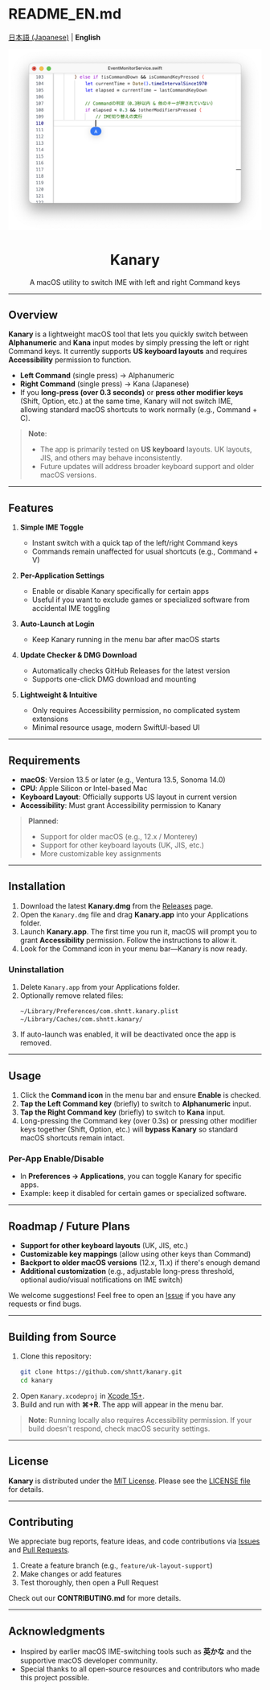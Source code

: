 # README_EN.md
[日本語 (Japanese)](./README.md) | **English**

<div align="center">
  <img src="Docs/Kanary_screenshot.png" alt="Kanary Icon" width="700">
  <h1>Kanary</h1>
  <p>A macOS utility to switch IME with left and right Command keys</p>
</div>

---

## Overview

**Kanary** is a lightweight macOS tool that lets you quickly switch between **Alphanumeric** and **Kana** input modes by simply pressing the left or right Command keys. It currently supports **US keyboard layouts** and requires **Accessibility** permission to function.

- **Left Command** (single press) → Alphanumeric  
- **Right Command** (single press) → Kana (Japanese)  
- If you **long-press (over 0.3 seconds)** or **press other modifier keys** (Shift, Option, etc.) at the same time, Kanary will not switch IME, allowing standard macOS shortcuts to work normally (e.g., Command + C).

> **Note**:  
> - The app is primarily tested on **US keyboard** layouts. UK layouts, JIS, and others may behave inconsistently.  
> - Future updates will address broader keyboard support and older macOS versions.

---

## Features

1. **Simple IME Toggle**  
   - Instant switch with a quick tap of the left/right Command keys  
   - Commands remain unaffected for usual shortcuts (e.g., Command + V)  

2. **Per-Application Settings**  
   - Enable or disable Kanary specifically for certain apps  
   - Useful if you want to exclude games or specialized software from accidental IME toggling  

3. **Auto-Launch at Login**  
   - Keep Kanary running in the menu bar after macOS starts  

4. **Update Checker & DMG Download**  
   - Automatically checks GitHub Releases for the latest version  
   - Supports one-click DMG download and mounting  

5. **Lightweight & Intuitive**  
   - Only requires Accessibility permission, no complicated system extensions  
   - Minimal resource usage, modern SwiftUI-based UI  

---

## Requirements

- **macOS**: Version 13.5 or later (e.g., Ventura 13.5, Sonoma 14.0)  
- **CPU**: Apple Silicon or Intel-based Mac  
- **Keyboard Layout**: Officially supports US layout in current version  
- **Accessibility**: Must grant Accessibility permission to Kanary

> **Planned**:  
> - Support for older macOS (e.g., 12.x / Monterey)  
> - Support for other keyboard layouts (UK, JIS, etc.)  
> - More customizable key assignments

---

## Installation

1. Download the latest **Kanary.dmg** from the [Releases](https://github.com/shntt/kanary/releases) page.  
2. Open the `Kanary.dmg` file and drag **Kanary.app** into your Applications folder.  
3. Launch **Kanary.app**. The first time you run it, macOS will prompt you to grant **Accessibility** permission. Follow the instructions to allow it.  
4. Look for the Command icon in your menu bar—Kanary is now ready.

### Uninstallation

1. Delete `Kanary.app` from your Applications folder.  
2. Optionally remove related files:  
   ```
   ~/Library/Preferences/com.shntt.kanary.plist
   ~/Library/Caches/com.shntt.kanary/
   ```
3. If auto-launch was enabled, it will be deactivated once the app is removed.

---

## Usage

1. Click the **Command icon** in the menu bar and ensure **Enable** is checked.  
2. **Tap the Left Command key** (briefly) to switch to **Alphanumeric** input.  
3. **Tap the Right Command key** (briefly) to switch to **Kana** input.  
4. Long-pressing the Command key (over 0.3s) or pressing other modifier keys together (Shift, Option, etc.) will **bypass Kanary** so standard macOS shortcuts remain intact.

### Per-App Enable/Disable

- In **Preferences → Applications**, you can toggle Kanary for specific apps.  
- Example: keep it disabled for certain games or specialized software.

---

## Roadmap / Future Plans

- **Support for other keyboard layouts** (UK, JIS, etc.)  
- **Customizable key mappings** (allow using other keys than Command)  
- **Backport to older macOS versions** (12.x, 11.x) if there's enough demand  
- **Additional customization** (e.g., adjustable long-press threshold, optional audio/visual notifications on IME switch)

We welcome suggestions! Feel free to open an [Issue](https://github.com/shntt/kanary/issues) if you have any requests or find bugs.

---

## Building from Source

1. Clone this repository:
   ```bash
   git clone https://github.com/shntt/kanary.git
   cd kanary
   ```
2. Open `Kanary.xcodeproj` in [Xcode 15+](https://developer.apple.com/xcode/).  
3. Build and run with **⌘+R**. The app will appear in the menu bar.

> **Note**: Running locally also requires Accessibility permission. If your build doesn't respond, check macOS security settings.

---

## License

**Kanary** is distributed under the [MIT License](./LICENSE). Please see the [LICENSE file](./LICENSE) for details.

---

## Contributing

We appreciate bug reports, feature ideas, and code contributions via [Issues](https://github.com/shntt/kanary/issues) and [Pull Requests](https://github.com/shntt/kanary/pulls).

1. Create a feature branch (e.g., `feature/uk-layout-support`)  
2. Make changes or add features  
3. Test thoroughly, then open a Pull Request  

Check out our **CONTRIBUTING.md** for more details.

---

## Acknowledgments

- Inspired by earlier macOS IME-switching tools such as **英かな** and the supportive macOS developer community.  
- Special thanks to all open-source resources and contributors who made this project possible.